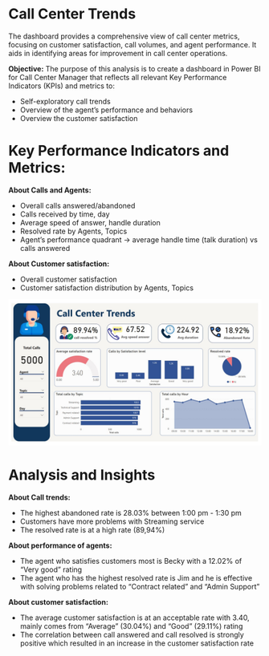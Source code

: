 # **Call Center Trends**

The dashboard provides a comprehensive view of call center metrics, focusing on customer satisfaction, call volumes, and agent performance. It aids in identifying areas for improvement in call center operations.

**Objective:** The purpose of this analysis is to create a dashboard in Power BI for Call Center Manager that reflects all relevant Key Performance Indicators (KPIs) and metrics to:

- Self-exploratory call trends
- Overview of the agent’s performance and behaviors
- Overview the customer satisfaction

# **Key Performance Indicators and Metrics:**

**About Calls and Agents:**

- Overall calls answered/abandoned
- Calls received by time, day
- Average speed of answer, handle duration
- Resolved rate by Agents, Topics
- Agent’s performance quadrant -> average handle time (talk duration) vs calls answered

**About Customer satisfaction:**

- Overall customer satisfaction
- Customer satisfaction distribution by Agents, Topics


![img](./img/1.jpg)
# **Analysis and Insights**

**About Call trends:**

- The highest abandoned rate is 28.03% between 1:00 pm - 1:30 pm
- Customers have more problems with Streaming service
- The resolved rate is at a high rate (89,94%)

**About performance of agents:**

- The agent who satisfies customers most is Becky with a 12.02% of “Very good” rating
- The agent who has the highest resolved rate is Jim and he is effective with solving problems related to “Contract related” and “Admin Support”

**About customer satisfaction:**

- The average customer satisfaction is at an acceptable rate with 3.40, mainly comes from “Average” (30.04%) and “Good” (29.11%) rating
- The correlation between call answered and call resolved is strongly positive which resulted in an increase in the customer satisfaction rate
